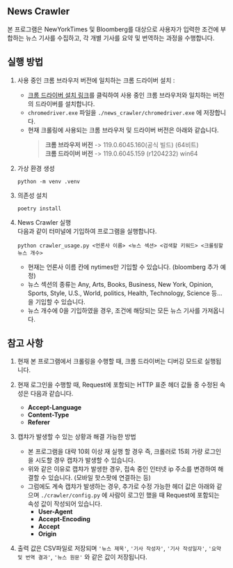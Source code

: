 ## News Crawler

본 프로그램은 NewYorkTimes 및 Bloomberg를 대상으로 사용자가 입력한 조건에 부합하는 뉴스 기사를 수집하고, 각 개별 기사를 요약 및 번역하는 과정을 수행합니다.

## 실행 방법

1. 사용 중인 크롬 브라우저 버전에 일치하는 크롬 드라이버 설치 : 
    - [크롬 드라이버 설치 링크](https://chromedriver.chromium.org/downloads)를 클릭하여 사용 중인 크롬 브라우저와 일치하는 버전의 드라이버를 설치합니다.
    - `chromedriver.exe` 파일을 `./news_crawler/chromedriver.exe` 에 저장합니다.
    - 현재 크롤링에 사용되는 크롬 브라우저 및 드라이버 버전은 아래와 같습니다. 
        > **크롬 브라우저 버전** ->  119.0.6045.160(공식 빌드) (64비트)   
        > **크롬 드라이버 버전** ->  119.0.6045.159 (r1204232) win64


2. 가상 환경 생성

    ```shell
    python -m venv .venv
    ```

3. 의존성 설치

    ```shell
    poetry install
    ```

4. News Crawler 실행 <br>
    다음과 같이 터미널에 기입하여 프로그램을 실행합니다. <br>
    ```shell
    python crawler_usage.py <언론사 이름> <뉴스 섹션> <검색할 키워드> <크롤링할 뉴스 개수>
    ```
    - 현재는 언론사 이름 칸에 nytimes만 기입할 수 있습니다. (bloomberg 추가 예정)
    - 뉴스 섹션의 종류는 Any, Arts, Books, Business, New York, Opinion, Sports, Style, U.S., World, politics, Health, Technology, Science 등... 을 기입할 수 있습니다.
    - 뉴스 개수에 0을 기입하였을 경우, 조건에 해당되는 모든 뉴스 기사를 가져옵니다.
    
    

## 참고 사항

1. 현재 본 프로그램에서 크롤링을 수행할 때, 크롬 드라이버는 디버깅 모드로 실행됩니다.

2. 현재 로그인을 수행할 때, Request에 포함되는 HTTP 표준 헤더 값들 중 수정된 속성은 다음과 같습니다. 
    - **Accept-Language**
    - **Content-Type**
    - **Referer**

3. 캡챠가 발생할 수 있는 상황과 해결 가능한 방법
    - 본 프로그램을 대략 10회 이상 재 실행 할 경우 즉, 크롤러로 15회 가량 로그인을 시도할 경우 캡차가 발생할 수 있습니다.
    - 위와 같은 이유로 캡챠가 발생한 경우, 접속 중인 인터넷 ip 주소를 변경하여 해결할 수 있습니다. (모바일 핫스팟에 연결하는 등)
    - 그럼에도 계속 캡챠가 발생하는 경우, 추가로 수정 가능한 헤더 값은 아래와 같으며 `./crawler/config.py` 에 사람이 로그인 했을 때 Request에 포함되는 속성 값이 작성되어 있습니다.
        - **User-Agent**
        - **Accept-Encoding**
        - **Accept**
        - **Origin**

4. 출력 값은 CSV파일로 저장되며 `'뉴스 제목'`, `'기사 작성자'`, `'기사 작성일자'`, `'요약 및 번역 결과'`, `'뉴스 원문'` 와 같은 값이 저장됩니다.